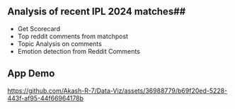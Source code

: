 ## Analysis of recent IPL 2024 matches##
* Get Scorecard
* Top reddit comments from matchpost
* Topic Analysis on comments
* Emotion detection from Reddit Comments

## App Demo


https://github.com/Akash-R-7/Data-Viz/assets/36988779/b69f20ed-5228-443f-af95-44f66964178b

